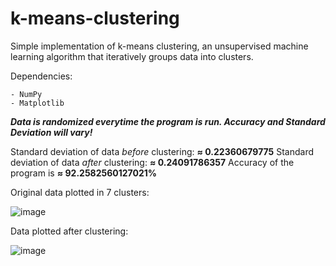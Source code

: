 # k-means-clustering

Simple implementation of k-means clustering, an unsupervised machine learning algorithm that iteratively groups data into clusters. 

Dependencies:

    - NumPy
    - Matplotlib

_**Data is randomized everytime the program is run. Accuracy and Standard Deviation will vary!**_

Standard deviation of data _before_ clustering: **≈ 0.22360679775**
Standard deviation of data _after_ clustering: **≈ 0.24091786357**
Accuracy of the program is **≈ 92.2582560127021%**

Original data plotted in 7 clusters:


![image](https://user-images.githubusercontent.com/85080576/146835060-45e5e34d-ed8e-43dc-977e-f6df0bad9f4d.png)

Data plotted after clustering:

![image](https://user-images.githubusercontent.com/85080576/146835029-a0719318-8073-4577-9a46-47cc3a42969b.png)

